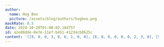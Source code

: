```yaml
---
author:
  name: Hog Boo
  picture: /assets/blog/authors/hogboo.png
maskRate: 0.5
date: 2024-10-20T01:00:02.184757
id: a2e88dde-8e7e-11ef-b451-41234cb8625c
content: '[[9, 0, 0, 3, 0, 6, 1, 0, 0], [6, 8, 0, 0, 0, 0, 2, 3, 0], [5, 0, 0, 0, 0, 0, 8, 6, 7], [7, 1, 6, 0, 4, 0, 0, 9, 0], [2, 3, 4, 6, 0, 5, 7, 1, 0], [8, 0, 9, 0, 0, 1, 0, 0, 6], [3, 6, 2, 5, 0, 4, 0, 0, 0], [0, 0, 5, 9, 0, 8, 0, 2, 0], [0, 9, 8, 0, 0, 0, 6, 0, 5]]'
---
```

